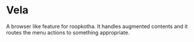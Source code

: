 Vela
======

A browser like feature for roopkotha. It handles augmented contents and it routes the menu actions to something appropriate.
